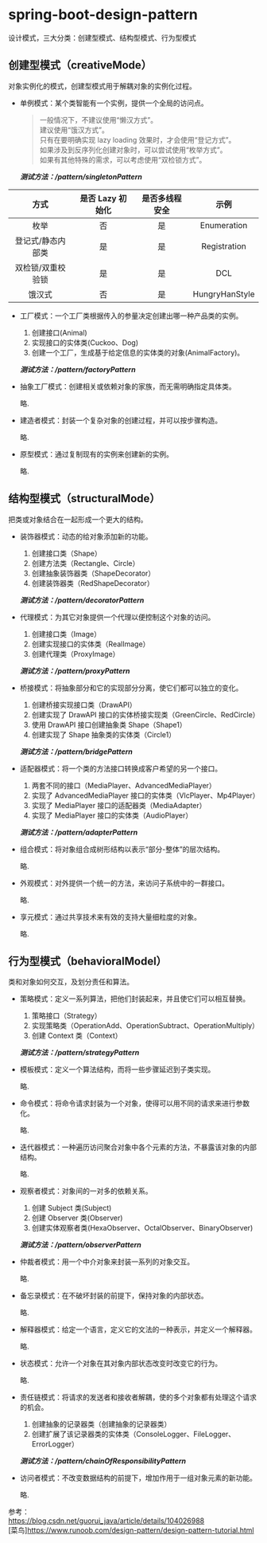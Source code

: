 # spring-boot-design-pattern

设计模式，三大分类：创建型模式、结构型模式、行为型模式

## 创建型模式（creativeMode）

对象实例化的模式，创建型模式用于解耦对象的实例化过程。

- 单例模式：某个类智能有一个实例，提供一个全局的访问点。  
    > 一般情况下，不建议使用“懒汉方式”。  
    建议使用“饿汉方式”。  
    只有在要明确实现 lazy loading 效果时，才会使用“登记方式”。  
    如果涉及到反序列化创建对象时，可以尝试使用“枚举方式”。  
    如果有其他特殊的需求，可以考虑使用“双检锁方式”。  

    ___测试方法：/pattern/singletonPattern___

| 方式 | 是否 Lazy 初始化 | 是否多线程安全 | 示例 |
| :----: | :----: | :----: | :----: |
| 枚举 | 否 | 是 | Enumeration |
| 登记式/静态内部类 | 是 | 是 | Registration |
| 双检锁/双重校验锁 | 是 | 是 | DCL |
| 饿汉式 | 否 | 是 | HungryHanStyle |

- 工厂模式：一个工厂类根据传入的参量决定创建出哪一种产品类的实例。
    
    1. 创建接口(Animal)
    2. 实现接口的实体类(Cuckoo、Dog)
    3. 创建一个工厂，生成基于给定信息的实体类的对象(AnimalFactory)。

    ___测试方法：/pattern/factoryPattern___

- 抽象工厂模式：创建相关或依赖对象的家族，而无需明确指定具体类。
    
    略.
    
- 建造者模式：封装一个复杂对象的创建过程，并可以按步骤构造。
    
    略.
    
- 原型模式：通过复制现有的实例来创建新的实例。
    
    略.

## 结构型模式（structuralMode）

把类或对象结合在一起形成一个更大的结构。

- 装饰器模式：动态的给对象添加新的功能。
    
    1. 创建接口类（Shape）
    2. 创建方法类（Rectangle、Circle）
    3. 创建抽象装饰器类（ShapeDecorator）
    4. 创建装饰器类（RedShapeDecorator）
    
    ___测试方法：/pattern/decoratorPattern___
    
- 代理模式：为其它对象提供一个代理以便控制这个对象的访问。

    1. 创建接口类（Image）
    2. 创建实现接口的实体类（RealImage）
    3. 创建代理类（ProxyImage）
    
    ___测试方法：/pattern/proxyPattern___
    
- 桥接模式：将抽象部分和它的实现部分分离，使它们都可以独立的变化。

    1. 创建桥接实现接口类（DrawAPI）
    2. 创建实现了 DrawAPI 接口的实体桥接实现类（GreenCircle、RedCircle）
    3. 使用 DrawAPI 接口创建抽象类 Shape（Shape1）
    4. 创建实现了 Shape 抽象类的实体类（Circle1）

    ___测试方法：/pattern/bridgePattern___

- 适配器模式：将一个类的方法接口转换成客户希望的另一个接口。
    
    1. 两套不同的接口（MediaPlayer、AdvancedMediaPlayer）
    2. 实现了 AdvancedMediaPlayer 接口的实体类（VlcPlayer、Mp4Player）
    3. 实现了 MediaPlayer 接口的适配器类（MediaAdapter）
    4. 实现了 MediaPlayer 接口的实体类（AudioPlayer）
    
    ___测试方法：/pattern/adapterPattern___

- 组合模式：将对象组合成树形结构以表示“部分-整体”的层次结构。
    
    略.
    
- 外观模式：对外提供一个统一的方法，来访问子系统中的一群接口。
    
    略.
    
- 享元模式：通过共享技术来有效的支持大量细粒度的对象。
    
    略.


## 行为型模式（behavioralModel）

类和对象如何交互，及划分责任和算法。

- 策略模式：定义一系列算法，把他们封装起来，并且使它们可以相互替换。

    1. 策略接口（Strategy）
    2. 实现策略类（OperationAdd、OperationSubtract、OperationMultiply）
    3. 创建 Context 类（Context）
    
    ___测试方法：/pattern/strategyPattern___

- 模板模式：定义一个算法结构，而将一些步骤延迟到子类实现。
    
    略.

- 命令模式：将命令请求封装为一个对象，使得可以用不同的请求来进行参数化。
    
    略.

- 迭代器模式：一种遍历访问聚合对象中各个元素的方法，不暴露该对象的内部结构。
    
    略.

- 观察者模式：对象间的一对多的依赖关系。

    1. 创建 Subject 类(Subject)
    2. 创建 Observer 类(Observer)
    3. 创建实体观察者类(HexaObserver、OctalObserver、BinaryObserver)
    
    ___测试方法：/pattern/observerPattern___

- 仲裁者模式：用一个中介对象来封装一系列的对象交互。
    
    略.
    
- 备忘录模式：在不破坏封装的前提下，保持对象的内部状态。
    
    略.

- 解释器模式：给定一个语言，定义它的文法的一种表示，并定义一个解释器。
    
    略.

- 状态模式：允许一个对象在其对象内部状态改变时改变它的行为。
    
    略.

- 责任链模式：将请求的发送者和接收者解耦，使的多个对象都有处理这个请求的机会。

    1. 创建抽象的记录器类（创建抽象的记录器类）
    2. 创建扩展了该记录器类的实体类（ConsoleLogger、FileLogger、ErrorLogger）
    
    ___测试方法：/pattern/chainOfResponsibilityPattern___

- 访问者模式：不改变数据结构的前提下，增加作用于一组对象元素的新功能。
    
    略.

参考：  
<https://blog.csdn.net/guorui_java/article/details/104026988>  
[菜鸟]<https://www.runoob.com/design-pattern/design-pattern-tutorial.html>  

